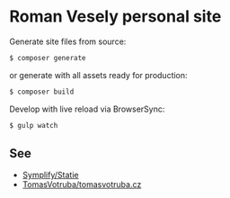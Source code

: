 # Roman Vesely personal site

Generate site files from source:

``` bash
$ composer generate
```

or generate with all assets ready for production:

``` bash
$ composer build
```

Develop with live reload via BrowserSync:

``` bash
$ gulp watch
```

## See
- [Symplify/Statie](https://github.com/Symplify/Statie)
- [TomasVotruba/tomasvotruba.cz](https://github.com/TomasVotruba/tomasvotruba.cz)
